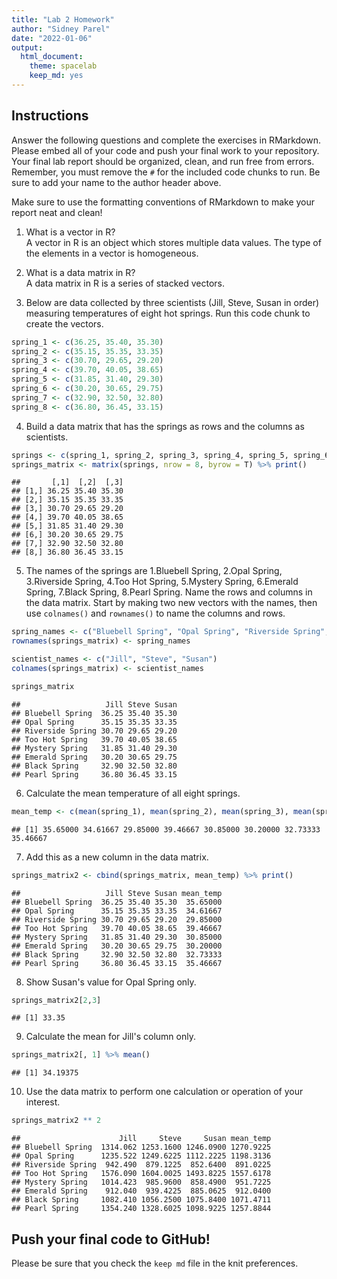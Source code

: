```yaml
---
title: "Lab 2 Homework"
author: "Sidney Parel"
date: "2022-01-06"
output:
  html_document: 
    theme: spacelab
    keep_md: yes
---
```



## Instructions
Answer the following questions and complete the exercises in RMarkdown. Please embed all of your code and push your final work to your repository. Your final lab report should be organized, clean, and run free from errors. Remember, you must remove the `#` for the included code chunks to run. Be sure to add your name to the author header above.  

Make sure to use the formatting conventions of RMarkdown to make your report neat and clean!  

1. What is a vector in R?  
A vector in R is an object which stores multiple data values. The type of the elements in a vector is homogeneous.

2. What is a data matrix in R?  
A data matrix in R is a series of stacked vectors.

3. Below are data collected by three scientists (Jill, Steve, Susan in order) measuring temperatures of eight hot springs. Run this code chunk to create the vectors.  

```r
spring_1 <- c(36.25, 35.40, 35.30)
spring_2 <- c(35.15, 35.35, 33.35)
spring_3 <- c(30.70, 29.65, 29.20)
spring_4 <- c(39.70, 40.05, 38.65)
spring_5 <- c(31.85, 31.40, 29.30)
spring_6 <- c(30.20, 30.65, 29.75)
spring_7 <- c(32.90, 32.50, 32.80)
spring_8 <- c(36.80, 36.45, 33.15)
```

4. Build a data matrix that has the springs as rows and the columns as scientists.  

```r
springs <- c(spring_1, spring_2, spring_3, spring_4, spring_5, spring_6, spring_7, spring_8)
springs_matrix <- matrix(springs, nrow = 8, byrow = T) %>% print()
```

```
##       [,1]  [,2]  [,3]
## [1,] 36.25 35.40 35.30
## [2,] 35.15 35.35 33.35
## [3,] 30.70 29.65 29.20
## [4,] 39.70 40.05 38.65
## [5,] 31.85 31.40 29.30
## [6,] 30.20 30.65 29.75
## [7,] 32.90 32.50 32.80
## [8,] 36.80 36.45 33.15
```

5. The names of the springs are 1.Bluebell Spring, 2.Opal Spring, 3.Riverside Spring, 4.Too Hot Spring, 5.Mystery Spring, 6.Emerald Spring, 7.Black Spring, 8.Pearl Spring. Name the rows and columns in the data matrix. Start by making two new vectors with the names, then use `colnames()` and `rownames()` to name the columns and rows.

```r
spring_names <- c("Bluebell Spring", "Opal Spring", "Riverside Spring", "Too Hot Spring", "Mystery Spring", "Emerald Spring", "Black Spring", "Pearl Spring") 
rownames(springs_matrix) <- spring_names

scientist_names <- c("Jill", "Steve", "Susan")
colnames(springs_matrix) <- scientist_names

springs_matrix
```

```
##                   Jill Steve Susan
## Bluebell Spring  36.25 35.40 35.30
## Opal Spring      35.15 35.35 33.35
## Riverside Spring 30.70 29.65 29.20
## Too Hot Spring   39.70 40.05 38.65
## Mystery Spring   31.85 31.40 29.30
## Emerald Spring   30.20 30.65 29.75
## Black Spring     32.90 32.50 32.80
## Pearl Spring     36.80 36.45 33.15
```


6. Calculate the mean temperature of all eight springs.

```r
mean_temp <- c(mean(spring_1), mean(spring_2), mean(spring_3), mean(spring_4), mean(spring_5), mean(spring_6), mean(spring_7), mean(spring_8)) %>% print()
```

```
## [1] 35.65000 34.61667 29.85000 39.46667 30.85000 30.20000 32.73333 35.46667
```


7. Add this as a new column in the data matrix.  

```r
springs_matrix2 <- cbind(springs_matrix, mean_temp) %>% print()
```

```
##                   Jill Steve Susan mean_temp
## Bluebell Spring  36.25 35.40 35.30  35.65000
## Opal Spring      35.15 35.35 33.35  34.61667
## Riverside Spring 30.70 29.65 29.20  29.85000
## Too Hot Spring   39.70 40.05 38.65  39.46667
## Mystery Spring   31.85 31.40 29.30  30.85000
## Emerald Spring   30.20 30.65 29.75  30.20000
## Black Spring     32.90 32.50 32.80  32.73333
## Pearl Spring     36.80 36.45 33.15  35.46667
```

8. Show Susan's value for Opal Spring only.

```r
springs_matrix2[2,3]
```

```
## [1] 33.35
```


9. Calculate the mean for Jill's column only.  

```r
springs_matrix2[, 1] %>% mean()
```

```
## [1] 34.19375
```


10. Use the data matrix to perform one calculation or operation of your interest.

```r
springs_matrix2 ** 2
```

```
##                      Jill     Steve     Susan mean_temp
## Bluebell Spring  1314.062 1253.1600 1246.0900 1270.9225
## Opal Spring      1235.522 1249.6225 1112.2225 1198.3136
## Riverside Spring  942.490  879.1225  852.6400  891.0225
## Too Hot Spring   1576.090 1604.0025 1493.8225 1557.6178
## Mystery Spring   1014.423  985.9600  858.4900  951.7225
## Emerald Spring    912.040  939.4225  885.0625  912.0400
## Black Spring     1082.410 1056.2500 1075.8400 1071.4711
## Pearl Spring     1354.240 1328.6025 1098.9225 1257.8844
```


## Push your final code to GitHub!
Please be sure that you check the `keep md` file in the knit preferences.  
